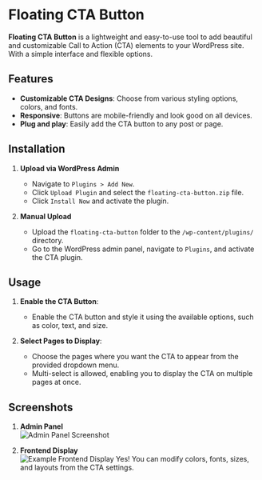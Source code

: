 # Floating CTA Button

**Floating CTA Button** is a lightweight and easy-to-use tool to add beautiful and customizable Call to Action (CTA) elements to your WordPress site. With a simple interface and flexible options.

## Features

- **Customizable CTA Designs**: Choose from various styling options, colors, and fonts.
- **Responsive**: Buttons are mobile-friendly and look good on all devices.
- **Plug and play**: Easily add the CTA button to any post or page.

## Installation

1. **Upload via WordPress Admin**  
   - Navigate to `Plugins > Add New`.
   - Click `Upload Plugin` and select the `floating-cta-button.zip` file.
   - Click `Install Now` and activate the plugin.

2. **Manual Upload**  
   - Upload the `floating-cta-button` folder to the `/wp-content/plugins/` directory.
   - Go to the WordPress admin panel, navigate to `Plugins`, and activate the CTA plugin.

## Usage

1. **Enable the CTA Button**:
   - Enable the CTA button and style it using the available options, such as color, text, and size.

2. **Select Pages to Display**:  
   - Choose the pages where you want the CTA to appear from the provided dropdown menu.
   - Multi-select is allowed, enabling you to display the CTA on multiple pages at once.

## Screenshots

1. **Admin Panel**  
   ![Admin Panel Screenshot](https://github.com/user-attachments/assets/1fb39d15-757f-4ed3-a08e-1329efe73a52)

3. **Frontend Display**  
   ![Example Frontend Display](https://example.com/screenshot2.png)
  Yes! You can modify colors, fonts, sizes, and layouts from the CTA settings.
